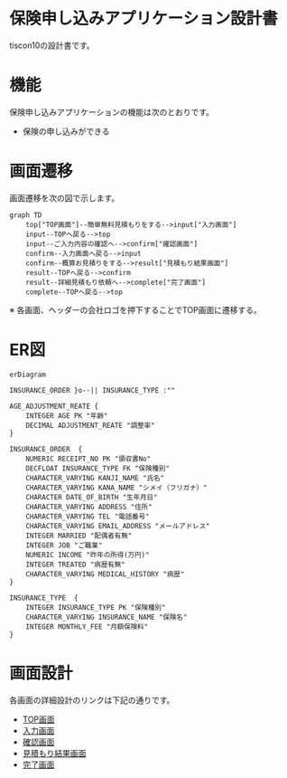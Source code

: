 # 保険申し込みアプリケーション設計書
tiscon10の設計書です。

# 機能
保険申し込みアプリケーションの機能は次のとおりです。

- 保険の申し込みができる


# 画面遷移
画面遷移を次の図で示します。

```mermaid
graph TD
    top["TOP画面"]--簡単無料見積もりをする-->input["入力画面"]
    input--TOPへ戻る-->top
    input--ご入力内容の確認へ-->confirm["確認画面"]
    confirm--入力画面へ戻る-->input
    confirm--概算お見積りをする-->result["見積もり結果画面"]
    result--TOPへ戻る-->confirm
    result--詳細見積もり依頼へ-->complete["完了画面"]
    complete--TOPへ戻る-->top
```

※ 各画面、ヘッダーの会社ロゴを押下することでTOP画面に遷移する。

# ER図

```mermaid
erDiagram

INSURANCE_ORDER }o--|| INSURANCE_TYPE :""

AGE_ADJUSTMENT_REATE {
    INTEGER AGE PK "年齢"
    DECIMAL ADJUSTMENT_REATE "調整率"
}

INSURANCE_ORDER  {
    NUMERIC RECEIPT_NO PK "領収書No"
    DECFLOAT INSURANCE_TYPE FK "保険種別"
    CHARACTER_VARYING KANJI_NAME "氏名"
    CHARACTER_VARYING KANA_NAME "シメイ（フリガナ）"
    CHARACTER DATE_OF_BIRTH "生年月日"
    CHARACTER_VARYING ADDRESS "住所"
    CHARACTER_VARYING TEL "電話番号"
    CHARACTER_VARYING EMAIL_ADDRESS "メールアドレス"
    INTEGER MARRIED "配偶者有無"
    INTEGER JOB "ご職業"
    NUMERIC INCOME "昨年の所得(万円)"
    INTEGER TREATED "病歴有無"
    CHARACTER_VARYING MEDICAL_HISTORY "病歴"
}

INSURANCE_TYPE  {
    INTEGER INSURANCE_TYPE PK "保険種別"
    CHARACTER_VARYING INSURANCE_NAME "保険名"
    INTEGER MONTHLY_FEE "月額保険料"
}

```


# 画面設計
各画面の詳細設計のリンクは下記の通りです。

- [TOP画面](./1-TOP画面.md)
- [入力画面](./2-入力画面.md)
- [確認画面](./3-確認画面.md)
- [見積もり結果画面](./4-見積もり結果画面.md)
- [完了画面](./5-完了画面.md)
